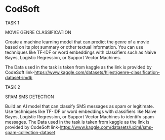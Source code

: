 # CodSoft
 
TASK 1

MOVIE GENRE CLASSIFICATION

Create a machine learning model that can predict the genre of a movie based on its plot summary or other textual information. You can use techniques like TF-IDF or word embeddings with classifiers such as Naive Bayes, Logistic Regression, or Support Vector Machines.

The Data used in the task is taken from kaggle as the link is provided by CodeSoft
link-https://www.kaggle.com/datasets/hijest/genre-classification-dataset-imdb




TASK 2

SPAM SMS DETECTION

Build an AI model that can classify SMS messages as spam or legitimate. Use techniques like TF-IDF or word embeddings with classifiers like Naive Bayes, Logistic Regression, or Support Vector Machines to identify spam messages.
The Data used in the task is taken from kaggle as the link is provided by CodeSoft
link-https://www.kaggle.com/datasets/uciml/sms-spam-collection-dataset
